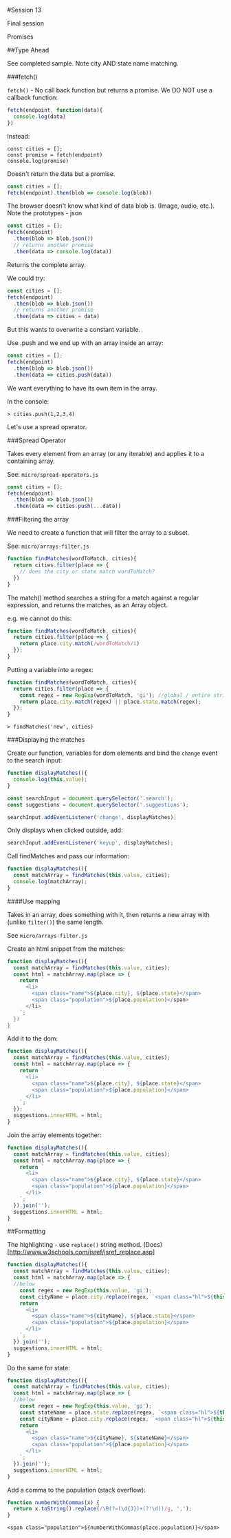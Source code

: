 #Session 13

Final session

Promises

##Type Ahead

See completed sample. Note city AND state name matching.

###fetch()

`fetch()` -  No call back function but returns a promise. We DO NOT use a callback function:

```js
fetch(endpoint, function(data){
  console.log(data)
})
```

Instead: 

```
const cities = [];
const promise = fetch(endpoint)
console.log(promise)
```

 Doesn't return the data but a promise.

```js
const cities = [];
fetch(endpoint).then(blob => console.log(blob))
```

 The browser doesn't know what kind of data blob is. (Image, audio, etc.). Note the prototypes - json

```js
const cities = [];
fetch(endpoint)
  .then(blob => blob.json())
  // returns another promise
  .then(data => console.log(data))
```

Returns the complete array.

We could try:

```js
const cities = [];
fetch(endpoint)
  .then(blob => blob.json())
  // returns another promise
  .then(data => cities = data)
```

But this wants to overwrite a constant variable. 

Use .push and we end up with an array inside an array:

```js
const cities = [];
fetch(endpoint)
  .then(blob => blob.json())
  .then(data => cities.push(data))
```

We want everything to have its own item in the array.

In the console:

`> cities.push(1,2,3,4)`

Let's use a spread operator.

###Spread Operator

Takes every element from an array (or any iterable) and applies it to a containing array.

See: `micro/spread-operators.js`

```js
const cities = [];
fetch(endpoint)
  .then(blob => blob.json())
  .then(data => cities.push(...data))
```

###Filtering the array

We need to create a function that will filter the array to a subset.

See: `micro/arrays-filter.js`

```js
function findMatches(wordToMatch, cities){
  return cities.filter(place => {
    // does the city or state match wordToMatch?
  })
}
```

The match() method searches a string for a match against a regular expression, and returns the matches, as an Array object.

e.g. we cannot do this:

```js
function findMatches(wordToMatch, cities){
  return cities.filter(place => {
    return place.city.match(/wordToMatch/i)
  });
}
```
Putting a variable into a regex:

```js
function findMatches(wordToMatch, cities){
  return cities.filter(place => {
    const regex = new RegExp(wordToMatch, 'gi'); //global / entire string, case insensitive
    return place.city.match(regex) || place.state.match(regex);
  });
}
```

`> findMatches('new', cities)`

###Displaying the matches

Create our function, variables for dom elements and bind the `change` event to the search input:

```js
function displayMatches(){
  console.log(this.value);
}

const searchInput = document.querySelector('.search');
const suggestions = document.querySelector('.suggestions');

searchInput.addEventListener('change', displayMatches);
```

Only displays when clicked outside, add:

```js
searchInput.addEventListener('keyup', displayMatches);
```

Call findMatches and pass our information:

```js
function displayMatches(){
  const matchArray = findMatches(this.value, cities);
  console.log(matchArray);
}
```

####Use mapping

Takes in an array, does something with it, then returns a new array with (unlike `filter()`) the same length. 

See `micro/arrays-filter.js`

Create an html snippet from the matches:

```js
function displayMatches(){
  const matchArray = findMatches(this.value, cities);
  const html = matchArray.map(place => {
    return `
      <li>
        <span class="name">${place.city}, ${place.state}</span>
        <span class="population">${place.population)</span>
      </li>
    `;
  })
}
```

Add it to the dom:

```js
function displayMatches(){
  const matchArray = findMatches(this.value, cities);
  const html = matchArray.map(place => {
    return `
      <li>
        <span class="name">${place.city}, ${place.state}</span>
        <span class="population">${place.population}</span>
      </li>
    `;
  });
  suggestions.innerHTML = html;
}
```

Join the array elements together:

```js
function displayMatches(){
  const matchArray = findMatches(this.value, cities);
  const html = matchArray.map(place => {
    return `
      <li>
        <span class="name">${place.city}, ${place.state}</span>
        <span class="population">${place.population}</span>
      </li>
    `;
  }).join('');
  suggestions.innerHTML = html;
}
```

##Formatting

The highlighting - use `replace()` string method. (Docs)[http://www.w3schools.com/jsref/jsref_replace.asp]

```js
function displayMatches(){
  const matchArray = findMatches(this.value, cities);
  const html = matchArray.map(place => {
  //below
    const regex = new RegExp(this.value, 'gi');
    const cityName = place.city.replace(regex, `<span class="hl">${this.value}</span>`);
    return `
      <li>
        <span class="name">${cityName}, ${place.state}</span>
        <span class="population">${place.population}</span>
      </li>
    `;
  }).join('');
  suggestions.innerHTML = html;
}
```

Do the same for state:


```js
function displayMatches(){
  const matchArray = findMatches(this.value, cities);
  const html = matchArray.map(place => {
  //below
    const regex = new RegExp(this.value, 'gi');
    const stateName = place.state.replace(regex, `<span class="hl">${this.value}</span>`);
    const cityName = place.city.replace(regex, `<span class="hl">${this.value}</span>`);
    return `
      <li>
        <span class="name">${cityName}, ${stateName}</span>
        <span class="population">${place.population}</span>
      </li>
    `;
  }).join('');
  suggestions.innerHTML = html;
}
```

Add a comma to the population (stack overflow):

```js
function numberWithCommas(x) {
  return x.toString().replace(/\B(?=(\d{3})+(?!\d))/g, ',');
}
```

```
<span class="population">${numberWithCommas(place.population)}</span>
```









































